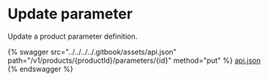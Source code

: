 # Update parameter

Update a product parameter definition.

{% swagger src="../../../../.gitbook/assets/api.json" path="/v1/products/{productId}/parameters/{id}" method="put" %}
[api.json](../../../../.gitbook/assets/api.json)
{% endswagger %}
